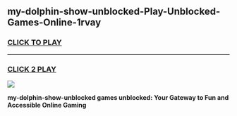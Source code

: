 
## my-dolphin-show-unblocked-Play-Unblocked-Games-Online-1rvay
<h3>
<a href="https://premium76.site?title=my-dolphin-show-unblocked&ref=25A">CLICK TO PLAY</a></h3>
<hr>

<h3>
<a href="https://premium76.site?title=my-dolphin-show-unblocked&ref=25A">CLICK 2 PLAY</a>
  
</h3>

<a href="https://premium76.site?title=my-dolphin-show-unblocked&ref=25A"><img src="https://clearcache.store/games.png"></a>


**my-dolphin-show-unblocked games unblocked: Your Gateway to Fun and Accessible Online Gaming**
